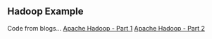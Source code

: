 Hadoop Example
--------------

Code from blogs...
[Apache Hadoop - Part 1](http://blogs.justenougharchitecture.com/?p=398)
[Apache Hadoop - Part 2](http://blogs.justenougharchitecture.com/?p=435)

